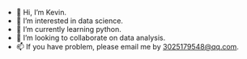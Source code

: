 - 👋 Hi, I’m Kevin.
- 👀 I’m interested in data science.
- 🌱 I’m currently learning python.
- 💞️ I’m looking to collaborate on data analysis.
- 📫 If you have problem, please email me by 3025179548@qq.com.

<!---
Kevin520520/Kevin520520 is a ✨ special ✨ repository because its `README.md` (this file) appears on your GitHub profile.
You can click the Preview link to take a look at your changes.
--->
